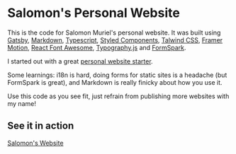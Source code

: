 # Salomon's Personal Website

This is the code for Salomon Muriel's personal website. It was built using [Gatsby](https://www.gatsbyjs.org/), [Markdown](https://www.markdownguide.org/), [Typescript](https://www.typescriptlang.org/), [Styled Components](https://styled-components.com/), [Talwind CSS](https://tailwindcss.com/), [Framer Motion](https://www.framer.com/motion/), [React Font Awesome](https://github.com/FortAwesome/react-fontawesome/), [Typography.js](https://kyleamathews.github.io/typography.js/) and [FormSpark](https://https://formspark.io/). 

I started out with a great [personal website starter](https://www.gatsbyjs.org/starters/SaimirKapaj/gatsby-markdown-typescript-personal-website/).

Some learnings: i18n is hard, doing forms for static sites is a headache (but FormSpark is great), and Markdown is really finicky about how you use it.

Use this code as you see fit, just refrain from publishing more websites with my name!

## See it in action

[Salomon's Website](https://www.salomonmuriel.com/)
